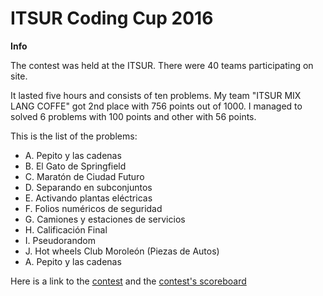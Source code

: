 # ITSUR Coding Cup 2016
**Info**

The contest was held at the ITSUR. There were 40 teams participating on site.

It lasted five hours and consists of ten problems. My team "ITSUR MIX LANG COFFE" got 2nd place with 756 points out of 1000. I managed to solved 6 problems with 100 points and other with 56 points.

This is the list of the problems:

* A. Pepito y las cadenas
* B. El Gato de Springfield
* C. Maratón de Ciudad Futuro
* D. Separando en subconjuntos
* E. Activando plantas eléctricas
* F. Folios numéricos de seguridad
* G. Camiones y estaciones de servicios
* H. Calificación Final
* I. Pseudorandom
* J. Hot wheels Club Moroleón (Piezas de Autos)
* A. Pepito y las cadenas

Here is a link to the [contest](https://omegaup.com/arena/codingcup2016/practice#problems/Pepito-y-las-cadenas) and the [contest's scoreboard](https://omegaup.com/arena/codingcup2016/scoreboard/nap3xct8uJg4KyBwLGYPM9ZwjqRdvj)
